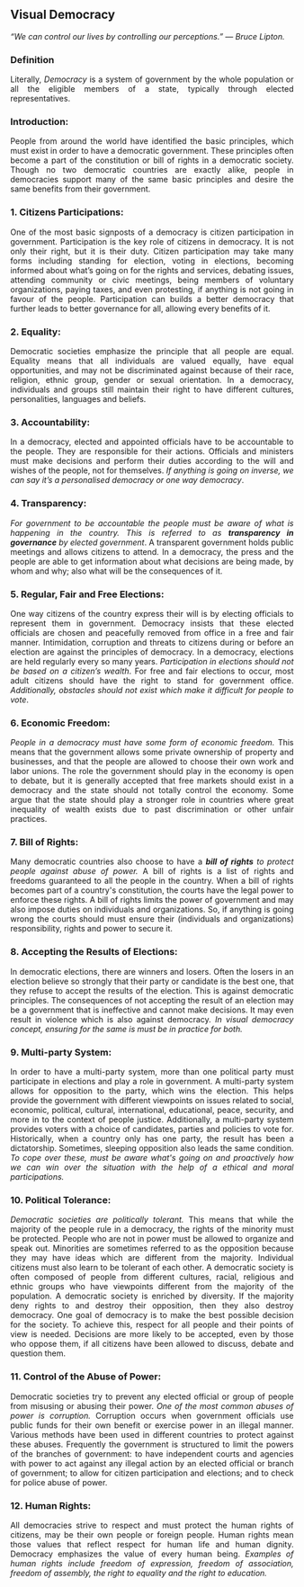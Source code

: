 ## Visual Democracy
<i>“We can control our lives by controlling our perceptions.” — Bruce Lipton.</i>

<h3>Definition</h3>
<p align="justify">Literally, <i>Democracy</i> is a system of government by the whole population or all the eligible members of a state, typically through elected representatives.</p>
<h3>Introduction:</h3>
<p align="justify">People from around the world have identified the basic principles, which must exist in order to have a democratic government. These principles often become a part of the constitution or bill of rights in a democratic society. Though no two democratic countries are exactly alike, people in democracies support many of the same basic principles and desire the same benefits from their government.</p>
<h3>1. Citizens Participations:</h3>
<p align="justify">One of the most basic signposts of a democracy is citizen participation in government. Participation is the key role of citizens in democracy. It is not only their right, but it is their duty. Citizen participation may take many forms including standing for election, voting in elections, becoming informed about what’s going on for the rights and services, debating issues, attending community or civic meetings, being members of voluntary organizations, paying taxes, and even protesting, if anything is not going in favour of the people. Participation can builds a better democracy that further leads to better governance for all, allowing every benefits of it.</p>
<h3>2. Equality:</h3>
<p align="justify">Democratic societies emphasize the principle that all people are equal. Equality means that all individuals are valued equally, have equal opportunities, and may not be discriminated against because of their race, religion, ethnic group, gender or sexual orientation. In a democracy, individuals and groups still maintain their right to have different cultures, personalities, languages and beliefs.</p>
<h3>3. Accountability:</h3>
<p align="justify">In a democracy, elected and appointed officials have to be accountable to the people. They are responsible for their actions. Officials and ministers must make decisions and perform their duties according to the will and wishes of the people, not for themselves. <i>If anything is going on inverse, we can say it’s a personalised democracy or one way democracy</i>.</p>
<h3>4. Transparency:</h3>
<p align="justify"><i>For government to be accountable the people must be aware of what is happening in the country. This is referred to as <b>transparency in governance</b> by elected government</i>. A transparent government holds public meetings and allows citizens to attend. In a democracy, the press and the people are able to get information about what decisions are being made, by whom and why; also what will be the consequences of it.</p>
<h3>5. Regular, Fair and Free Elections:</h3>
<p align="justify">One way citizens of the country express their will is by electing officials to represent them in government. Democracy insists that these elected officials are chosen and peacefully removed from office in a free and fair manner. Intimidation, corruption and threats to citizens during or before an election are against the principles of democracy. In a democracy, elections are held regularly every so many years. <i>Participation in elections should not be based on a citizen’s wealth</i>. For free and fair elections to occur, most adult citizens should have the right to stand for government office. <i>Additionally, obstacles should not exist which make it difficult for people to vote</i>.</p>
<h3>6. Economic Freedom:</h3>
<p align="justify"><i>People in a democracy must have some form of economic freedom.</i> This means that the government allows some private ownership of property and businesses, and that the people are allowed to choose their own work and labor unions. The role the government should play in the economy is open to debate, but it is generally accepted that free markets should exist in a democracy and the state should not totally control the economy. Some argue that the state should play a stronger role in countries where great inequality of wealth exists due to past discrimination or other unfair practices.</p>
<h3>7. Bill of Rights:</h3>
<p align="justify">Many democratic countries also choose to have a <i><b>bill of rights</b> to protect people against abuse of power.</i> A bill of rights is a list of rights and freedoms guaranteed to all the people in the country. When a bill of rights becomes part of a country's constitution, the courts have the legal power to enforce these rights. A bill of rights limits the power of government and may also impose duties on individuals and organizations. So, if anything is going wrong the courts should must ensure their (individuals and organizations) responsibility, rights and power to secure it.</p>
<h3>8. Accepting the Results of Elections:</h3>
<p align="justify">In democratic elections, there are winners and losers. Often the losers in an election believe so strongly that their party or candidate is the best one, that they refuse to accept the results of the election. This is against democratic principles. The consequences of not accepting the result of an election may be a government that is ineffective and cannot make decisions. It may even result in violence which is also against democracy. <i>In visual democracy concept, ensuring for the same is must be in practice for both.</i></p>
<h3>9. Multi-party System:</h3>
<p align="justify">In order to have a multi-party system, more than one political party must participate in elections and play a role in government. A multi-party system allows for opposition to the party, which wins the election. This helps provide the government with different viewpoints on issues related to social, economic, political, cultural, international, educational, peace, security, and more in to the context of people justice. Additionally, a multi-party system provides voters with a choice of candidates, parties and policies to vote for. Historically, when a country only has one party, the result has been a dictatorship. Sometimes, sleeping opposition also leads the same condition. <i>To cope over these, must be aware what's going on and proactively how we can win over the situation with the help of a ethical and moral participations.</i></p>
<h3>10. Political Tolerance:</h3>
<p align="justify"><i>Democratic societies are politically tolerant.</i> This means that while the majority of the people rule in a democracy, the rights of the minority must be protected. People who are not in power must be allowed to organize and speak out. Minorities are sometimes referred to as the opposition because they may have ideas which are different from the majority. Individual citizens must also learn to be tolerant of each other. A democratic society is often composed of people from different cultures, racial, religious and ethnic groups who have viewpoints different from the majority of the population. A democratic society is enriched by diversity. If the majority deny rights to and destroy their opposition, then they also destroy democracy. One goal of democracy is to make the best possible decision for the society. To achieve this, respect for all people and their points of view is needed. Decisions are more likely to be accepted, even by those who oppose them, if all citizens have been allowed to discuss, debate and question them.</p>
<h3>11. Control of the Abuse of Power:</h3>
<p align="justify">Democratic societies try to prevent any elected official or group of people from misusing or abusing their power. <i>One of the most common abuses of power is corruption.</i> Corruption occurs when government officials use public funds for their own benefit or exercise power in an illegal manner. Various methods have been used in different countries to protect against these abuses. Frequently the government is structured to limit the powers of the branches of government: to have independent courts and agencies with power to act against any illegal action by an elected official or branch of government; to allow for citizen participation and elections; and to check for police abuse of power.</p>
<h3>12. Human Rights:</h3>
<p align="justify">All democracies strive to respect and must protect the human rights of citizens, may be their own people or foreign people. Human rights mean those values that reflect respect for human life and human dignity. Democracy emphasizes the value of every human being. <i>Examples of human rights include freedom of expression, freedom of association, freedom of assembly, the right to equality and the right to education.</i></p>
